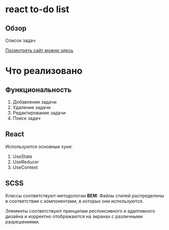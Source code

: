 # react to-do list

## Обзор

Список задач

[Посмотреть сайт можно здесь](https://ggalushko.github.io/todo-list/)

# Что реализовано

## Функциональность

1.  Добавление задачи
2.  Удаление задачи
3.  Редактирование задачи
4.  Поиск задач

## React

Используются основные хуки: 
1.  UseState
2.  UseReducer
3.  UseContext

## SCSS

Классы соответствуют методологии **BEM**. Файлы стилей распределены в соответствии с компонентами, в которых они используются.

Элементы соответствуют принципам респонсивного и адаптивного дизайна и корректно отображаются на экранах с различными разрешениями.
